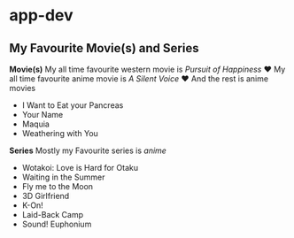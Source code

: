 # app-dev

## My Favourite Movie(s) and Series

**Movie(s)**
My all time favourite western movie is *Pursuit of Happiness* ❤️
My all time favourite anime movie is *A Silent Voice* ❤️
And the rest is anime movies
- I Want to Eat your Pancreas
- Your Name
- Maquia
- Weathering with You

**Series**
Mostly my Favourite series is *anime*
- Wotakoi: Love is Hard for Otaku
- Waiting in the Summer
- Fly me to the Moon
- 3D Girlfriend
- K-On!
- Laid-Back Camp
- Sound! Euphonium
